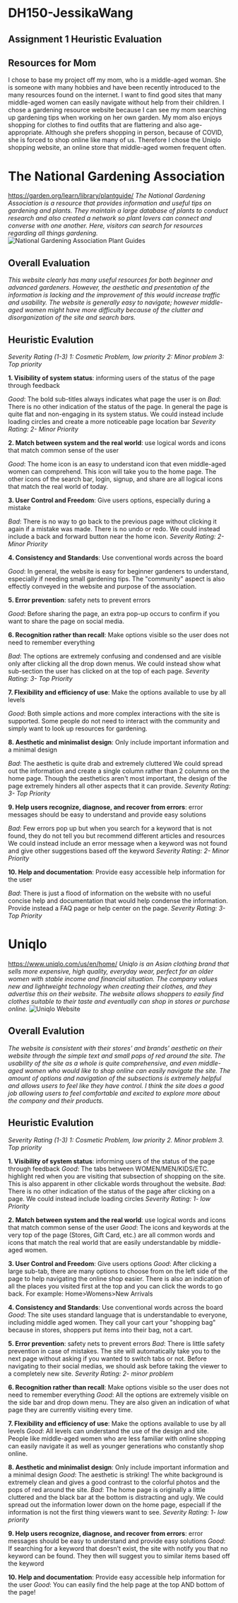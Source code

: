 # DH150-JessikaWang
## Assignment 1 Heuristic Evaluation

## Resources for Mom
I chose to base my project off my mom, who is a middle-aged woman. She is someone with many hobbies and have been recently introduced to the many resources found on the internet. I want to find good sites that many middle-aged women can easily navigate without help from their children. I chose a gardening resource website because I can see my mom searching up gardening tips when working on her own garden. My mom also enjoys shopping for clothes to find outfits that are flattering and also age-appropriate. Although she prefers shopping in person, because of COVID, she is forced to shop online like many of us. Therefore I chose the Uniqlo shopping website, an online store that middle-aged women frequent often. 


# The National Gardening Association
https://garden.org/learn/library/plantguide/
*The National Gardening Association is a resource that provides information and useful tips on gardening and plants. They maintain a large database of plants to conduct research and also created a network so plant lovers can connect and converse with one another. Here, visitors can search for resources regarding all things gardening.*
![National Gardening Association Plant Guides](Garden_screenshot.PNG)
## Overall Evaluation
*This website clearly has many useful resources for both beginner and advanced gardeners. However, the aesthetic and presentation of the information is lacking and the improvement of this would increase traffic and usability. The website is generally easy to navigate; however middle-aged women might have more difficulty because of the clutter and disorganization of the site and search bars.*

## Heuristic Evalution
*Severity Rating (1-3)
1: Cosmetic Problem, low priority
2: Minor problem
3: Top priority*

**1. Visibility of system status**: informing users of the status of the page through feedback

*Good*: The bold sub-titles always indicates what page the user is on
*Bad*: There is no other indication of the status of the page. In general the page is quite flat and non-engaging in its system status.
  We could instead include loading circles and create a more noticeable page location bar
*Severity Rating: 2- Minor Priority* 

**2. Match between system and the real world**: use logical words and icons that match common sense of the user

*Good*: The home icon is an easy to understand icon that even middle-aged women can comprehend. This icon will take you to the home page. The other icons of the search bar, login, signup, and share are all logical icons that match the real world of today. 

**3. User Control and Freedom**: Give users options, especially during a mistake

*Bad*: There is no way to go back to the previous page without clicking it again if a mistake was made. There is no undo or redo.
  We could instead include a back and forward button near the home icon.
*Severity Rating: 2- Minor Priority* 

**4. Consistency and Standards**: Use conventional words across the board

*Good*: In general, the website is easy for beginner gardeners to understand, especially if needing small gardening tips. The "community" aspect is also effectly conveyed in the website and purpose of the association. 

**5. Error prevention**: safety nets to prevent errors

*Good*: Before sharing the page, an extra pop-up occurs to confirm if you want to share the page on social media.

**6. Recognition rather than recall**: Make options visible so the user does not need to remember everything

*Bad*: The options are extremely confusing and condensed and are visible only after clicking all the drop down menus. 
  We could instead show what sub-section the user has clicked on at the top of each page.
*Severity Rating: 3- Top Priority* 

**7. Flexibility and efficiency of use**: Make the options available to use by all levels 

*Good*: Both simple actions and more complex interactions with the site is supported. Some people do not need to interact with the community and simply want to look up resources for gardening. 

**8. Aesthetic and minimalist design**: Only include important information and a minimal design

*Bad*: The aesthetic is quite drab and extremely cluttered
  We could spread out the information and create a single column rather than 2 columns on the home page. Though the aesthetics aren't most important, the design of the page extremely hinders all other aspects that it can provide.
*Severity Rating: 3- Top Priority* 

**9. Help users recognize, diagnose, and recover from errors**: error messages should be easy to understand and provide easy solutions

*Bad*: Few errors pop up but when you search for a keyword that is not found, they do not tell you but recommend different articles and resources
  We could instead include an error message when a keyword was not found and give other suggestions based off the keyword
*Severity Rating: 2- Minor Priority* 

**10. Help and documentation**: Provide easy accessible help information for the user

*Bad*: There is just a flood of information on the website with no useful concise help and documentation that would help condense the information.
  Provide instead a FAQ page or help center on the page.
*Severity Rating: 3- Top Priority* 


# Uniqlo
https://www.uniqlo.com/us/en/home/
*Uniqlo is an Asian clothing brand that sells more expensive, high quality, everyday wear, perfect for an older women with stable income and financial situation. The company values new and lightweight technology when creating their clothes, and they advertise this on their website. The website allows shoppers to easily find clothes suitable to their taste and eventually can shop in stores or purchase online.*
![Uniqlo Website](uniqlo_screenshot.PNG)

## Overall Evalution
*The website is consistent with their stores' and brands' aesthetic on their website through the simple text and small pops of red around the site. The usability of the site as a whole is quite comprehensive, and even middle-aged women who would like to shop online can easily navigate the site. The amount of options and navigation of the subsections is extremely helpful and allows users to feel like they have control. I think the site does a good job allowing users to feel comfortable and excited to explore more about the company and their products.*

## Heuristic Evalution
*Severity Rating (1-3)
1: Cosmetic Problem, low priority
2. Minor problem
3. Top priority*

**1. Visibility of system status**: informing users of the status of the page through feedback
*Good*: The tabs between WOMEN/MEN/KIDS/ETC. highlight red when you are visiting that subsection of shopping on the site. This is also apparent in other clickable words throughout the website.
*Bad*: There is no other indication of the status of the page after clicking on a page.
  We could instead include loading circles 
*Severity Rating: 1- low Priority* 

**2. Match between system and the real world**: use logical words and icons that match common sense of the user
*Good*: The icons and keywords at the very top of the page (Stores, Gift Card, etc.) are all common words and icons that match the real world that are easily understandable by middle-aged women. 

**3. User Control and Freedom**: Give users options
*Good*: After clicking a large sub-tab, there are many options to choose from on the left side of the page to help navigating the online shop easier. There is also an indication of all the places you visited first at the top and you can click the words to go back. For example: Home>Womens>New Arrivals

**4. Consistency and Standards**: Use conventional words across the board
*Good*: The site uses standard language that is understandable to everyone, including middle aged women. They call your cart your "shopping bag" because in stores, shoppers put items into their bag, not a cart. 

**5. Error prevention**: safety nets to prevent errors
*Bad*: There is little safety prevention in case of mistakes. The site will automatically take you to the next page without asking if you wanted to switch tabs or not.
  Before navigating to their social medias, we should ask before taking the viewer to a completely new site.
*Severity Rating: 2- minor problem* 

**6. Recognition rather than recall**: Make options visible so the user does not need to remember everything
*Good*: All the options are extremely visible on the side bar and drop down menu. They are also given an indication of what page they are currently visiting every time. 

**7. Flexibility and efficiency of use**: Make the options available to use by all levels 
*Good*: All levels can understand the use of the design and site. People like middle-aged women who are less familiar with online shopping can easily navigate it as well as younger generations who constantly shop online.

**8. Aesthetic and minimalist design**: Only include important information and a minimal design
*Good*: The aesthetic is striking! The white background is extremely clean and gives a good contrast to the colorful photos and the pops of red around the site.
*Bad*: The home page is originally a little cluttered and the black bar at the bottom is distracting and ugly.
  We could spread out the information lower down on the home page, especiall if the information is not the first thing viewers want to see. 
*Severity Rating: 1- low priority* 

**9. Help users recognize, diagnose, and recover from errors**: error messages should be easy to understand and provide easy solutions
*Good*: If searching for a keyword that doesn't exist, the site with notify you that no keyword can be found. They then will suggest you to similar items based off the keyword

**10. Help and documentation**: Provide easy accessible help information for the user
*Good*: You can easily find the help page at the top AND bottom of the page! 
